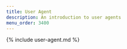 ```yaml
---
title: User Agent
description: An introduction to user agents
menu_order: 3400
---
```


{% include user-agent.md %}
